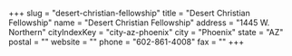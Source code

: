 +++
slug = "desert-christian-fellowship"
title = "Desert Christian Fellowship"
name = "Desert Christian Fellowship"
address = "1445 W. Northern"
cityIndexKey = "city-az-phoenix"
city = "Phoenix"
state = "AZ"
postal = ""
website = ""
phone = "602-861-4008"
fax = ""
+++
